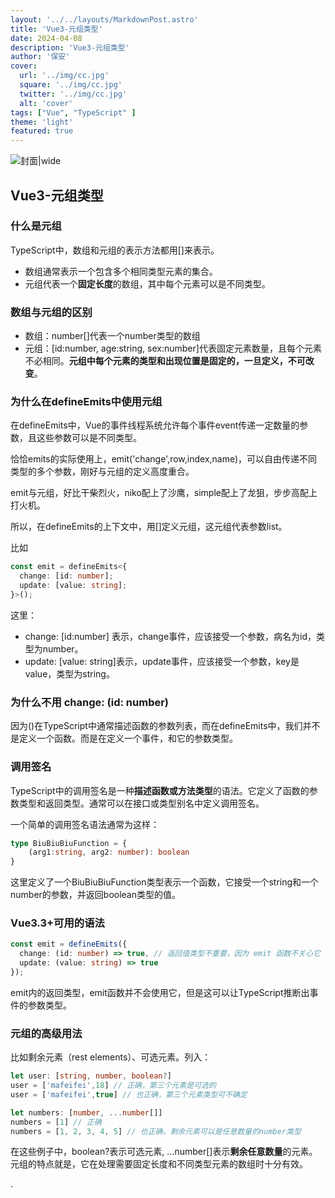 ```yaml
---
layout: '../../layouts/MarkdownPost.astro'
title: 'Vue3-元组类型'
date: 2024-04-08
description: 'Vue3-元组类型'
author: '保安'
cover:
  url: '../img/cc.jpg'
  square: '../img/cc.jpg'
  twitter: '../img/cc.jpg'
  alt: 'cover'
tags: ["Vue", "TypeScript" ]
theme: 'light'
featured: true
---
```


![封面|wide](/images/cc.jpg)


## Vue3-元组类型

### 什么是元组

TypeScript中，数组和元组的表示方法都用[]来表示。
- 数组通常表示一个包含多个相同类型元素的集合。
- 元组代表一个**固定长度**的数组，其中每个元素可以是不同类型。

### 数组与元组的区别
- 数组：number[]代表一个number类型的数组
- 元组：[id:number, age:string, sex:number]代表固定元素数量，且每个元素不必相同。**元组中每个元素的类型和出现位置是固定的，一旦定义，不可改变**。

### 为什么在defineEmits中使用元组
在defineEmits中，Vue的事件线程系统允许每个事件event传递一定数量的参数，且这些参数可以是不同类型。

恰恰emits的实际使用上，emit('change',row,index,name)，可以自由传递不同类型的多个参数，刚好与元组的定义高度重合。

emit与元组，好比干柴烈火，niko配上了沙鹰，simple配上了龙狙，步步高配上打火机。

所以，在defineEmits的上下文中，用[]定义元组，这元组代表参数list。

比如
```typescript
const emit = defineEmits<{
  change: [id: number];
  update: [value: string];
}>();
```
这里：
- change: [id:number] 表示，change事件，应该接受一个参数，病名为id，类型为number。
-  update: [value: string]表示，update事件，应该接受一个参数，key是value，类型为string。

### 为什么不用 change: (id: number)

因为()在TypeScript中通常描述函数的参数列表，而在defineEmits中，我们并不是定义一个函数。而是在定义一个事件，和它的参数类型。

### 调用签名

TypeScript中的调用签名是一种**描述函数或方法类型**的语法。它定义了函数的参数类型和返回类型。通常可以在接口或类型别名中定义调用签名。

一个简单的调用签名语法通常为这样：
```typescript
type BiuBiuBiuFunction = {
    (arg1:string, arg2: number): boolean
}
```

这里定义了一个BiuBiuBiuFunction类型表示一个函数，它接受一个string和一个number的参数，并返回boolean类型的值。

### Vue3.3+可用的语法

```typescript
const emit = defineEmits({
  change: (id: number) => true, // 返回值类型不重要，因为 emit 函数不关心它
  update: (value: string) => true
});
```

emit内的返回类型，emit函数并不会使用它，但是这可以让TypeScript推断出事件的参数类型。


### 元组的高级用法

比如剩余元素（rest elements）、可选元素。列入：
```typescript
let user: [string, number, boolean?]
user = ['mafeifei',18] // 正确，第三个元素是可选的
user = ['mafeifei',true] // 也正确，第三个元素类型可不确定

let numbers: [number, ...number[]]
numbers = [1] // 正确
numbers = [1, 2, 3, 4, 5] // 也正确，剩余元素可以是任意数量的number类型
```

在这些例子中，boolean?表示可选元素, ...number[]表示**剩余任意数量**的元素。
元组的特点就是，它在处理需要固定长度和不同类型元素的数组时十分有效。

.
